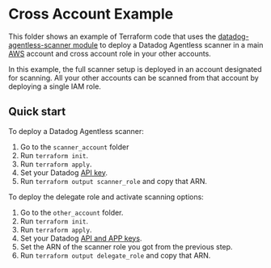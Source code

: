 # Cross Account Example

This folder shows an example of Terraform code that uses the [datadog-agentless-scanner module](https://github.com/Datadog/terraform-module-datadog-agentless-scanner) to deploy a Datadog Agentless scanner in a main [AWS](https://aws.amazon.com/) account and cross account role in your other accounts.

In this example, the full scanner setup is deployed in an account designated for scanning.
All your other accounts can be scanned from that account by deploying a single IAM role.

## Quick start

To deploy a Datadog Agentless scanner:

1. Go to the `scanner_account` folder
1. Run `terraform init`.
1. Run `terraform apply`.
1. Set your Datadog [API key](https://docs.datadoghq.com/account_management/api-app-keys/).
1. Run `terraform output scanner_role` and copy that ARN.

To deploy the delegate role and activate scanning options:

1. Go to the `other_account` folder.
1. Run `terraform init`.
1. Run `terraform apply`.
1. Set your Datadog [API and APP keys](https://docs.datadoghq.com/account_management/api-app-keys/).
1. Set the ARN of the scanner role you got from the previous step.
1. Run `terraform output delegate_role` and copy that ARN.
